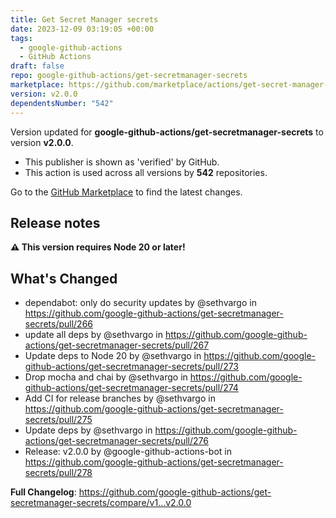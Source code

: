 ```yaml
---
title: Get Secret Manager secrets
date: 2023-12-09 03:19:05 +00:00
tags:
  - google-github-actions
  - GitHub Actions
draft: false
repo: google-github-actions/get-secretmanager-secrets
marketplace: https://github.com/marketplace/actions/get-secret-manager-secrets
version: v2.0.0
dependentsNumber: "542"
---
```



Version updated for **google-github-actions/get-secretmanager-secrets** to version **v2.0.0**.
- This publisher is shown as 'verified' by GitHub.
- This action is used across all versions by **542** repositories.

Go to the [GitHub Marketplace](https://github.com/marketplace/actions/get-secret-manager-secrets) to find the latest changes.

## Release notes

**:warning: This version requires Node 20 or later!**

## What's Changed
* dependabot: only do security updates by @sethvargo in https://github.com/google-github-actions/get-secretmanager-secrets/pull/266
* update all deps by @sethvargo in https://github.com/google-github-actions/get-secretmanager-secrets/pull/267
* Update deps to Node 20 by @sethvargo in https://github.com/google-github-actions/get-secretmanager-secrets/pull/273
* Drop mocha and chai by @sethvargo in https://github.com/google-github-actions/get-secretmanager-secrets/pull/274
* Add CI for release branches by @sethvargo in https://github.com/google-github-actions/get-secretmanager-secrets/pull/275
* Update deps by @sethvargo in https://github.com/google-github-actions/get-secretmanager-secrets/pull/276
* Release: v2.0.0 by @google-github-actions-bot in https://github.com/google-github-actions/get-secretmanager-secrets/pull/278


**Full Changelog**: https://github.com/google-github-actions/get-secretmanager-secrets/compare/v1...v2.0.0

